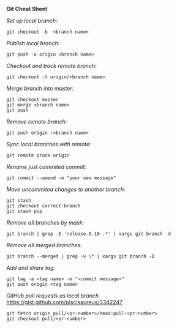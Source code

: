 **Git Cheat Sheet**

*Set up local branch:*
```shell script
git checkout -b  <branch name>
```

*Publish local branch:*
```shell script
git push -u origin <branch name>
```

*Checkout and track remote branch:*
```shell script
git checkout -t origin/<branch name>
```

*Merge branch into master:*
```shell script
git checkout master
git merge <branch name>
git push
```

*Remove remote branch:*
```shell script
git push origin :<branch name>
```

*Sync local branches with remote:*
```shell script
git remote prune origin
```

*Rename just commited commit:*
```shell script
git commit --amend -m "your new message"
```

*Move uncommited changes to another branch:*
```shell script
git stash
git checkout correct-branch
git stash pop
```

*Remove all branches by mask:*
```shell script
git branch | grep -E 'release-0.10-.*' | xargs git branch -d
```

*Remove all merged branches:*
```shell script
git branch --merged | grep -v \* | xargs git branch -D 
```

*Add and share tag:*
```shell script
git tag -a <tag name> -m "<commit message>"
git push origin <tag name>
```

*GitHub pull requests as local branch*
https://gist.github.com/piscisaureus/3342247
```shell script
git fetch origin pull/<pr-number>/head:pull-<pr-number>
git checkout pull/<pr-number>
```
